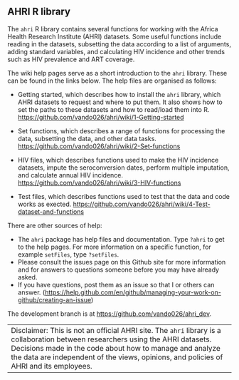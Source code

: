 ## AHRI R library

The `ahri` R library contains several functions for working with the
Africa Health Research Institute (AHRI) datasets. Some useful functions
include reading in the datasets, subsetting the data according to a list
of arguments, adding standard variables, and calculating HIV incidence
and other trends such as HIV prevalence and ART coverage.

The wiki help pages serve as a short introduction to the `ahri` library.
These can be found in the links below. The help files are organised as
follows:

  - Getting started, which describes how to install the `ahri` library,
    which AHRI datasets to request and where to put them. It also shows
    how to set the paths to these datasets and how to read/load them
    into R. <https://github.com/vando026/ahri/wiki/1-Getting-started>

  - Set functions, which describes a range of functions for processing
    the data, subsetting the data, and other data tasks.
    <https://github.com/vando026/ahri/wiki/2-Set-functions>

  - HIV files, which describes functions used to make the HIV incidence
    datasets, impute the seroconversion dates, perform multiple
    imputation, and calculate annual HIV incidence.
    <https://github.com/vando026/ahri/wiki/3-HIV-functions>

  - Test files, which describes functions used to test that the data and
    code works as exected.
    <https://github.com/vando026/ahri/wiki/4-Test-dataset-and-functions>

There are other sources of help:

  - The `ahri` package has help files and documentation. Type `?ahri` to
    get to the help pages. For more information on a specific function,
    for example `setFiles`, type `?setFiles`.
  - Please consult the issues page on this Github site for more
    information and for answers to questions someone before you may have
    already asked.
  - If you have questions, post them as an issue so that I or others can
    answer.
    (<https://help.github.com/en/github/managing-your-work-on-github/creating-an-issue>)

The development branch is at
<https://github.com/vando026/ahri_dev>.

|                                                                                                                                                                                                                                                                                       |
| ------------------------------------------------------------------------------------------------------------------------------------------------------------------------------------------------------------------------------------------------------------------------------------- |
| Disclaimer: This is not an official AHRI site. The `ahri` library is a collaboration between researchers using the AHRI datasets. Decisions made in the code about how to manage and analyze the data are independent of the views, opinions, and policies of AHRI and its employees. |
